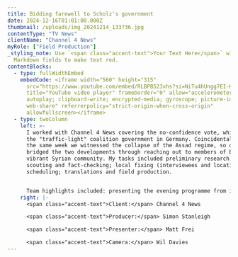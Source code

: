 ```yaml
---
title: Bidding farewell to Scholz's government
date: 2024-12-16T01:01:00.000Z
thumbnail: /uploads/img_20241214_133736.jpg
contentType: "TV News"
clientName: "Channel 4 News"
myRole: ["Field Production"]
_styling_note: Use `<span class="accent-text">Your Text Here</span>` within
  Markdown fields to make text red.
contentBlocks:
  - type: fullWidthEmbed
    embedCode: <iframe width="560" height="315"
      src="https://www.youtube.com/embed/RLBPB523xhs?si=NiTu4hUngg7EI-HA"
      title="YouTube video player" frameborder="0" allow="accelerometer;
      autoplay; clipboard-write; encrypted-media; gyroscope; picture-in-picture;
      web-share" referrerpolicy="strict-origin-when-cross-origin"
      allowfullscreen></iframe>
  - type: twoColumn
    left: >-
      I worked with Channel 4 News covering the no-confidence vote, which ended
      the "traffic-light" coalition government in Germany. Coincidentally, in
      the same week we witnessed the collapse of the Assad regime, so our piece
      bridged the two developments through reaching out to members of Berlin's
      vibrant Syrian community. My tasks included preliminary research, location
      scouting and fact-checking; local fixing (interviewees and locations) and
      scheduling; translations and field production.


      Team highlights included: presenting the evening programme from inside the Reichstag building; following a provocative far-right demonstration, and the clashes with counter-protesters; running vox pops on Sonnenallee, in the heart of Berlin's multiethnic Neukölln district and among the patrons of Berlin Philharmonic; accessing AfD's parliamentary whip, Dr Berndt Baumann.
    right: |-
      <span class="accent-text">Client:</span> Channel 4 News

      <span class="accent-text">Producer:</span> Simon Stanleigh

      <span class="accent-text">Presenter:</span> Matt Frei

      <span class="accent-text">Camera:</span> Wil Davies
---
```

